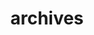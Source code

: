 ---
title: "archives"
description: "See random things you dont want to know"

cascade:
  showEdit: false
  showSummary: true


---